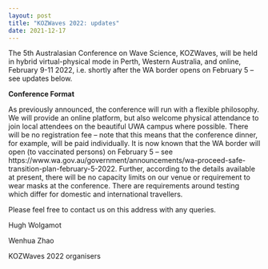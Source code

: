 ```yaml
---
layout: post
title: "KOZWaves 2022: updates"
date: 2021-12-17
---
```

 
<p> 
The 5th Australasian Conference on Wave Science, KOZWaves, will be held in hybrid virtual-physical mode in Perth, Western Australia, and online, February 9-11 2022, i.e. shortly after the WA border opens on February 5 – see updates below.
</p>
 
<p><b>Conference Format</b></p>
<p>
As previously announced, the conference will run with a flexible philosophy.  We will provide an online platform, but also welcome physical attendance to join local attendees on the beautiful UWA campus where possible.  There will be no registration fee – note that this means that the conference dinner, for example, will be paid individually.  It is now known that the WA border will open (to vaccinated persons) on February 5 – see https://www.wa.gov.au/government/announcements/wa-proceed-safe-transition-plan-february-5-2022.  Further, according to the details available at present, there will be no capacity limits on our venue or requirement to wear masks at the conference.  There are requirements around testing which differ for domestic and international travellers.
</p>

 
<p>Please feel free to contact us on this address with any queries.
</p> 

<p>Hugh Wolgamot
</p>
<p>Wenhua Zhao
</p>

<p>KOZWaves 2022 organisers</p>
